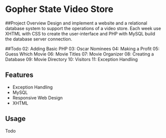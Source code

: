 # Gopher State Video Store

##Project Overview
Design and implement a website and a relational database system to support the operations of a video store. Each week use XHTML with CSS to create the user-interface and PHP with MySQL build the database server connection.

##Todo
02: Adding Basic PHP
03: Oscar Nominees
04: Making a Profit
05: Guess Which Movie
06: Movie Titles
07: Movie Organizer
08: Creating a Database
09: Movie Directory
10: Visitors
11: Exception Handling

## Features
* Exception Handling
* MySQL
* Responsive Web Design
* XHTML

## Usage
Todo